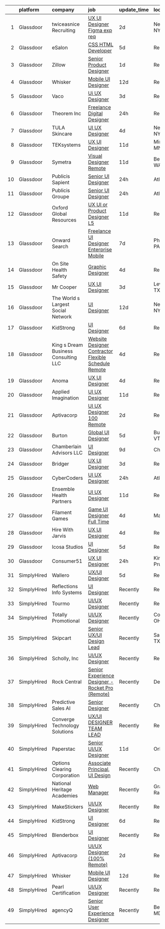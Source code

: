 

|    | platform    | company                               | job                                                                                                                                                                                                                                                                                                                                                                                                                                                                                                                                                                                                                                                                                                                                                                                                                                                                                                                                                                                                                                                                                                                                                                                                                                                                                                                                                                                                                           | update_time   | location            |
|---:|:------------|:--------------------------------------|:------------------------------------------------------------------------------------------------------------------------------------------------------------------------------------------------------------------------------------------------------------------------------------------------------------------------------------------------------------------------------------------------------------------------------------------------------------------------------------------------------------------------------------------------------------------------------------------------------------------------------------------------------------------------------------------------------------------------------------------------------------------------------------------------------------------------------------------------------------------------------------------------------------------------------------------------------------------------------------------------------------------------------------------------------------------------------------------------------------------------------------------------------------------------------------------------------------------------------------------------------------------------------------------------------------------------------------------------------------------------------------------------------------------------------|:--------------|:--------------------|
|  1 | Glassdoor   | twiceasnice Recruiting                | [UX UI Designer  Figma exp req ](https://www.glassdoor.com/partner/jobListing.htm?pos=115&ao=1110586&s=58&guid=000001815bd9f8d2b47a2315f44f34e4&src=GD_JOB_AD&t=SR&vt=w&ea=1&cs=1_2f482d18&cb=1655103420946&jobListingId=1007931487579&cpc=155EB9D5185558AF&jrtk=3-0-1g5dtju7mr0mt801-1g5dtju84kuja800-4cbe9baa28111327--6NYlbfkN0AIiLXtwtv0BDns9BiY4ItblantFozdL6jLmLxNvS8mvsFZuf83cfUMnmzjgVz4_Nfqjtst_ZDrOrp92ib_S4Me-AGAB0wny7_ieHp5DKWR1-OZzp3wNzR53CF5I__jUX-2v838GvwKQhbSpBroY_EhQynZsfnmjrwRxZ2i8JkLeFMYN_ABEpdY5N9vCeE4orHLkoRa-1WGRK4QBhOQc0E0qldX8H3xrRQ5bmWctoXi1sXzOlPTx1CdlSkcGZBBCdK1SGuzhzbt7w8SiKkzNoP9cW0_YhtMoea_kPCcBiztzBxwSJoaztb3XRYd9EgfXAZRT55uWBJNdTka_1WENCKpfiZ8ZquyU0jRAUlu_uJ1nGX18nrlPr1CL1zdbTFG92TmUJSeFHwViMLQkXzwy_fyF_BW0aVIMnf3ToBwKVY-P7uQvf5Ya2gZLlBwakobzMtIQhPlDCOGI3_NsLS6ByEXu3OPVs8PcEelT19lLUjx7mF4JqO1GhAYLZZ4aDlbKjyUO6rk5uEeJXOo6TBfDYdv4N4GKnKC0Uo%3D)                                                                                                                                                                                                                                                                                                                                                                                                                                                                                                                       | 2d            | New York, NY        |
|  2 | Glassdoor   | eSalon                                | [CSS   HTML Developer](https://www.glassdoor.com/partner/jobListing.htm?pos=106&ao=1110586&s=58&guid=000001815bd9f8d2b47a2315f44f34e4&src=GD_JOB_AD&t=SR&vt=w&ea=1&cs=1_5eac1271&cb=1655103420945&jobListingId=1007924725713&cpc=F41FEAB56D215062&jrtk=3-0-1g5dtju7mr0mt801-1g5dtju84kuja800-d78d28495f642f53--6NYlbfkN0BEZjN4yZdNxGTJSfeQLQOWG2stMqrQEYxPlXsGtCvXCbogS6p6IFYnszG3ouTNGqz6O7jpNIceYlz64cswnB0sIHM7SRDvZqn9H6CTiV_93sAbrfT2OsakmclQVsZTpbu-Yrthf8MLuwd4pYCyTtZPYjZXbP28sb7Nsrd8BES0pL2YqK_prWsJ6Z87OsrtEVF7VDqErXJKR239MBT5PY5EKsUO9ZwmPJlJ2TgVXevGLOHRt36R5DP7hI-vNfJn9LJ1j8OtXNWbYzxcPrVcas2FTK1-0GxTYQvf3h38WF8tD7SlFGc1rEYlgGSJNV0shlX7-zRjgu0Fl0xKPUEhxmJ8itsQCi0BlOARURiCme8PLM_8KjWdZhyPa23gDirEWTAE-rrhkAA7J0l10EsiHP0CMhI7w1y2neMprXSSqJJKRVKX9urOejWwlMeeJWr3wUpcyLifmyJRZQ%3D%3D)                                                                                                                                                                                                                                                                                                                                                                                                                                                                                                                                                                                                                   | 5d            | Remote              |
|  3 | Glassdoor   | Zillow                                | [Senior Product Designer](https://www.glassdoor.com/partner/jobListing.htm?pos=105&ao=1110586&s=58&guid=000001815bd9f8d2b47a2315f44f34e4&src=GD_JOB_AD&t=SR&vt=w&cs=1_63534ca4&cb=1655103420944&jobListingId=1007933236055&cpc=334ABAF5D42DC775&jrtk=3-0-1g5dtju7mr0mt801-1g5dtju84kuja800-e496e8acc40d5a6a--6NYlbfkN0ANMurRYyPEXg08u6OamUd1Mvhk-zhFSGYIZgoJR86UvYL2v6MoUqae-sD5DnU21vo-KQkrM1-nxigulcVUp6UcYl08yI5UdNRZZIoboFgVCXFZH-Ur5VCCM-kHCbgkC536mMNcJpfMsoDbDUXEuuapVQkZvN0gLXl-tXLlhyovmLm7M2jJViiSmzpw_8HXRv2EWZ9ikKfHv6Ju814EeO2KiIkgA9WI84IkFHUK8eGcVZUndAcYagYv6n48HZbI_IEt0D33aZla7zv_WkVCMfkINlluJkNei74_xCThyHNFfxAJDW6kBO3oRaB6_4CLFFA-HHQVl8tRnGl234tqasNjLoxslaw_Qn71KO61s2dtpXPeOqy4QUzZdWxHCJtxUj_mMBgHMGZbFYFbYcFJn5UaAIqMcsDbQFjIKyJ6dI8OC8QEZUDaAAJN0XUNjXvUBXnt0VNvHB4kL-gZqFrpVZVZdtU0MO71gK42Yp0ELj7nKqR7dNYhcK7s1XkMbUoqnB_z9YvKRWXiYDswmY1c-yGSouwCj6KCyuXt13H1jKL7GbksiQ3EQ6BJmr_m-9xG1Ild3O9v7k5eLNi9DwKbOwGrX4E1c6cmLNf_sNBCw-AHjJM-x-iCisj5gfWj9pVFm2VUVUX01EmU5yciDMgiF8eXeGLegreRlISoCnS7cBaNjUi-LbHycB_dyoGCFAH1-IIkZ2MyawrvB-4YirwRi0CcPf98cIMJtIzSKERqez9whfqY47BpcmI116ONgrNSIRI_UdNw9jRvjB9CfZqlHTv-OMLnHr56WQVPYxc_A9UC2ZE-Q_L-JiXQnyMb8QeZ8t4-Qanf5YKQRnE0F8GXl2AozZWdRJqxry2GxdKCADXy8tX6LveqVkLWCO-_NCYWOf4%3D)                                                                                                                                                                   | 1d            | Remote              |
|  4 | Glassdoor   | Whisker                               | [Mobile UI Designer](https://www.glassdoor.com/partner/jobListing.htm?pos=101&ao=1110586&s=58&guid=000001815bd9f8d2b47a2315f44f34e4&src=GD_JOB_AD&t=SR&vt=w&ea=1&cs=1_131b2b83&cb=1655103420944&jobListingId=1007906987829&cpc=39EF89E0C6A5CFA2&jrtk=3-0-1g5dtju7mr0mt801-1g5dtju84kuja800-3e63ae35ad6425d2--6NYlbfkN0DuO5AyZ4DbdVEdCWdwRW2X2xQLnXYxTgC22YElx7EXc8msMH0mY6KKmy9iETSqPoVG68_ymrySiBqnT_Z-kgUnZ7-8t8PHgBNZhJB5RmVN2egvIOAqSIUFXIpkxnT2hnaFxXIXPlKXPkHZJgtupdkrxL5zaVKiEHQ1wletxAELzj_eiLjuE-c5f7pxguPYwpWZz86LINVQac5sQCqpUUPjvG6z7SywbJ1mvJKAIvXbbHYRt6BNXK9zJVFL0sKtiUMwkZF9v78ry8evJn591750DeN5i_vsA-HBax3btMqV04xF_Kh7TIWS1dFyN4wXWlayT4ceJyO9Y1CSHIcghrxpu5AtdOCeL8yG8fq2xF15aLzp8pVOJzb35q4Bbg6_S7ZvjX0xjJdBO2mqjfLHJsgYT7cw2zkpQ_N2ZTIGbdKKEqAcigw4ysuU1oTU6jq-31_hT5v4QalvvwMIsRO5X-8wMvC5kv6gGpRXmbV0Rn4I_3pJql-xSHUBRYgW_MRssX8Cjm7GVj0qElmWqi7IkZzzhYfroTkoJohcPD9lw0mEQCiCXuSyMulk)                                                                                                                                                                                                                                                                                                                                                                                                                                                                                                                 | 12d           | Remote              |
|  5 | Glassdoor   | Vaco                                  | [Ui UX Designer](https://www.glassdoor.com/partner/jobListing.htm?pos=117&ao=1110586&s=58&guid=000001815bd9f8d2b47a2315f44f34e4&src=GD_JOB_AD&t=SR&vt=w&ea=1&cs=1_b98aa447&cb=1655103420947&jobListingId=1007930703467&cpc=3BA4CE39D5B5DEF5&jrtk=3-0-1g5dtju7mr0mt801-1g5dtju84kuja800-8d33ee7386c23f6e--6NYlbfkN0D_sybMACCpf9B-677oK5j6rPldVB6BlrVvFjO_o-GJZbzuF-qh4PxErFUqfUsv_6t8kiFPyZ_jNj299LXM4LXhlu7Br84ip411-lz3BVIXEJMRMCo6PKR5LFGeXqwjY-_qqIAQ4IdY-XUxsuXZdRM_REKfdqFQu2ZnyQYOQ3UdsUPc9_92q_deRp6J11XEAhv_gRxWaqmxI-uMvh8QTqbBCc5Mm2ytw8tsw6Se898TwRMkBpD80lpGDTzMN-cTuNuT3gsZOpwKGbDnuO7yGYSELJV_CGFWg0tsihDFojll0kNO9wPKM5BPQd61fYZttwoMm63R57VjdKK892by9bat3PvbK7yOcMTcCpAs20YvFiHeRtd7u9_fpPEAkNXwKHxxZch4kDC6hNjD_g6F3EQ_k2YzIBytV8d7e9kBMYjDIi9i-T8VCzJW1KWZFpdMTpNpB0EE27O9LOM6B6vSqvpkAybgo4iyuDEVX5rIj4jNL3Z48CPrKBRXRCn5UT0hWg5KLAYNGIhNhpdpGAcO2TCJMa6iUaHuPnNCJxnodAY_9A%3D%3D)                                                                                                                                                                                                                                                                                                                                                                                                                                                                                                                         | 3d            | Remote              |
|  6 | Glassdoor   | Theorem Inc                           | [Freelance Digital Designer](https://www.glassdoor.com/partner/jobListing.htm?pos=125&ao=1136043&s=58&guid=000001815bd9f8d2b47a2315f44f34e4&src=GD_JOB_AD&t=SR&vt=w&ea=1&cs=1_71794cfd&cb=1655103420947&jobListingId=1007933762314&jrtk=3-0-1g5dtju7mr0mt801-1g5dtju84kuja800-0526903099d8f68f-)                                                                                                                                                                                                                                                                                                                                                                                                                                                                                                                                                                                                                                                                                                                                                                                                                                                                                                                                                                                                                                                                                                                              | 24h           | Remote              |
|  7 | Glassdoor   | TULA Skincare                         | [UI UX Designer](https://www.glassdoor.com/partner/jobListing.htm?pos=126&ao=1136043&s=58&guid=000001815bd9f8d2b47a2315f44f34e4&src=GD_JOB_AD&t=SR&vt=w&cs=1_dfa6f226&cb=1655103420947&jobListingId=1007926746632&jrtk=3-0-1g5dtju7mr0mt801-1g5dtju84kuja800-648572a222a728c8-)                                                                                                                                                                                                                                                                                                                                                                                                                                                                                                                                                                                                                                                                                                                                                                                                                                                                                                                                                                                                                                                                                                                                               | 4d            | New York, NY        |
|  8 | Glassdoor   | TEKsystems                            | [UX UI Designer](https://www.glassdoor.com/partner/jobListing.htm?pos=116&ao=1110586&s=58&guid=000001815bd9f8d2b47a2315f44f34e4&src=GD_JOB_AD&t=SR&vt=w&cs=1_47e8a1b2&cb=1655103420946&jobListingId=1007909029503&cpc=32EE424DE2B657EB&jrtk=3-0-1g5dtju7mr0mt801-1g5dtju84kuja800-b23d9136957774fc--6NYlbfkN0AuKz8EBO1xHDEL7V2YF9xF3dC_I9B9i-Zw2Jh8clPMK9BxhHDJszxSyW718EipT5NpSSfV2Y97mEDIvr2kdv_hnmpQM2WlQUND61xxVdm3u7_abE8bWw3_p2_0_gdjdK1cXwK9G9eU85Ov5hs8PyC3iuXIPXY2re24cR4M1BNHiCMyjZGR8JwaBFRoViRA66aef1XnMhuUv-15zvmy_RbsRah42C9PUNhYWYtj9OUrtJ7Zf_WKncgzRfvXfVAymZgRR2nEFrnk1Yvcj8dLlxrsyTX4_ebKo94nqLdg-zlaflQcaoZJu6zOfSfzdU-JC99nrYJlS8ytdz-AX-3wP0wCeKPQj2zpl5EyRc90zb12gVOwHE3L37w0k7vdMlo5lt8jM7IbdDXj0KdnjC1z5iFJUPnwgcJd_5yc88B7Bn8XY4Fa3BceHq4ac9aur_RTT6j6uWyfUrT-KSWGKnMH1eALaZ9_Fm_oVdBoMYSP_wr62qmZbR9BT3YFDaNHTnlLFvvfDYXMFc2c0rZuiZS0w9M42BGIDCw_eBxhJ0xoGPS5r92yAJCSgkIzUw5LcBStcXmAMyxXUCTozSriNi7gsUiL0NwL3t8bqduADQn4RCBX62AHNQRtw6CcV8sewwmjz9GWvRB-gLzvh6ckC1vWyL0hpskcdvHPlrbMahBDnkv1RTcHuVDpSbkiH-WKwYts83BNmGpDIaIsCZULSXGz3hSxTalCsj7uglzgn6sg3YP0cvNFcXNEBQV4j1nAgQyDz_Z_E5Cm7hmCryhd6EYIe8RVpiyO9kupHworaHEXtjSaT_HYxm8wezA2zJB4ATmPnYEpELhn3AUEhsDbWxv887BbnTxELkqZUfnTgEh6TbVtGdCAFoVvCq9pzADSH1gx3rMs_jKXou8KrOckUakFhk4U6wuDrQUrW-9JnbNt5LylXlyJa7vl8CYdJuurXsMAotSZDuLy7GxOJQ%3D%3D)                                                                                              | 11d           | Minneapolis, MN     |
|  9 | Glassdoor   | Symetra                               | [Visual Designer   Remote](https://www.glassdoor.com/partner/jobListing.htm?pos=108&ao=1110586&s=58&guid=000001815bd9f8d2b47a2315f44f34e4&src=GD_JOB_AD&t=SR&vt=w&cs=1_e31267cd&cb=1655103420945&jobListingId=1007910117840&cpc=9908D8D4413DBB8A&jrtk=3-0-1g5dtju7mr0mt801-1g5dtju84kuja800-81365151b091542e--6NYlbfkN0DxLmO7NH_YTtLbOIMvJFqJGEF88__vqD2fZF7JxivJ0azNiCTgnfJhqK52DTe9kl3HxAUXSrL2mTd0Ptx5yHlrOP7pNyy_I0DH1ewqAlG-HwrZHUudZdbZdhMuQaE91j7v3Tw7VN79EeVQTmxCsMd4tn55Y-PDa_cgZasr_TwpzOx5cbRiBoVVJADF52cvR-PsoKKZHlUnaJDJBxmgAqR5awj8tZC3IGMDR4J4A9Hkt_CV2uyID72KQB5KKoMYa3H3bsMnWeGUT31AxPSTU-d1_zFPt-f39lK3Kpbk6TPj5y-1PeyQZFnJIHbFu1lA_vyW3iPaVvfoNqnoGanQTr1d-Wg3iR1E3NlML99do7hkn4moI4wqqr_GUcHvjX_srji-OX-XQwlLqDKWe90wjBNWA_4EQwyjcCIPKbJ_wP1x8nsCCbiz3_LV5eA7k-jEQMammbgp2nhUfpVxle9G1bSHCzyOVTuFTDg-8DCkeuMO6xgxGC759VsRKtyqsm49yKQgXqgtgIRprVaf-FzG53cPptDIhGF7toU2hmWoA5FlIaOWmrgMJDWyYpAg2kwwwMNWVKfeVUp09w%3D%3D)                                                                                                                                                                                                                                                                                                                                                                                                                                                                                    | 11d           | Bellevue, WA        |
| 10 | Glassdoor   | Publicis Sapient                      | [Senior UI Designer](https://www.glassdoor.com/partner/jobListing.htm?pos=129&ao=1136043&s=58&guid=000001815bd9f8d2b47a2315f44f34e4&src=GD_JOB_AD&t=SR&vt=w&cs=1_286d71a2&cb=1655103420947&jobListingId=1007934932056&jrtk=3-0-1g5dtju7mr0mt801-1g5dtju84kuja800-5ebf140fa4ca97ff-)                                                                                                                                                                                                                                                                                                                                                                                                                                                                                                                                                                                                                                                                                                                                                                                                                                                                                                                                                                                                                                                                                                                                           | 24h           | Atlanta, GA         |
| 11 | Glassdoor   | Publicis Groupe                       | [Senior UI Designer](https://www.glassdoor.com/partner/jobListing.htm?pos=103&ao=1110586&s=58&guid=000001815bd9f8d2b47a2315f44f34e4&src=GD_JOB_AD&t=SR&vt=w&cs=1_5760cda6&cb=1655103420944&jobListingId=1007934425807&cpc=2187E14FC6F1B769&jrtk=3-0-1g5dtju7mr0mt801-1g5dtju84kuja800-6a6a8d1da5197c1d--6NYlbfkN0D_XFSRfOpY7hhzl86VUrgfgdzYRVdqdkK81Ka1OFk9uvbkATakQEdFwrYHTgh9OVwBtHYeST2bQIvODG-SgYq8RLi_MnwIFWOcuHmegWUvvJodCzjoEok67tVaAufnMMlEcfNURpWp_5D4gcBSOsmrRD5hTnQrn05h7rsOlpV8BoC1sWJMv91q8bCTsL2KaCDuxYsNu6yhXTxuJiOYEvmc0t0IEvrZHOj1L0laxYtPFGmaY9V5jN3SrDxjzY4omrWpt29Jg69KN_TvAn-ebl0IymQuo7Ei4p5tXxMwsEfrVmRZ-MAEQZdiGwAo8hxi6IhrRpk3UtAJt7rtg200fVsGQTQe0s0t2oh99b4jrT6lcxLzaaiwxe0eWfEziKeEumb3b12b3Uxkhe5WTkAfgk6_3RRTJSv463rr1EJ4QG_eava448_DOi8dNEbDRhsFFTkZucq-0YpAGnm68kpMqBh4FvI0qDXmF3j0Y0xV7-UyQWbpUX49vDnSM9bejRSDiVTRTzxvCs133Dbmo0qV1DYqY5zAAdsKPVezCfEJ5IMxal41uaoctEMDlIVE082EqiPvKF4wDBI6b7wqpjfYBDaY)                                                                                                                                                                                                                                                                                                                                                                                                                                                                                      | 24h           | Atlanta, GA         |
| 12 | Glassdoor   | Oxford Global Resources               | [UX UI or Product Designer  L5 ](https://www.glassdoor.com/partner/jobListing.htm?pos=110&ao=1110586&s=58&guid=000001815bd9f8d2b47a2315f44f34e4&src=GD_JOB_AD&t=SR&vt=w&ea=1&cs=1_c91f6793&cb=1655103420945&jobListingId=1007910888820&cpc=C4A69CCDBB3B9599&jrtk=3-0-1g5dtju7mr0mt801-1g5dtju84kuja800-236d53317970062a--6NYlbfkN0D38dVY1HiwVlRJ2sgHwoll4iKvb8KzfDOOcqRKKsqQYBdEVI9w2agCyPdJw2s4TQoE74vZzh8SXUc9h0xY8xyPYLwKsOvBUgl9y9tE1B6tRrqFTkfx2LFZhefZnNvzciUxa9TnrtURLxlm65Qh6xlIx7olQZRP4mkpX-gaUrNa9j0kfrBiZiIsjFlL9raYYwumrBvxxNqg59lS3kcNgEZPhtc0oF4c0frWA_EmxP8g5igxtqtOdB6r-e51qGBZwDpPK010hDvTNFcQSKI701Di2meWnGfSQ_LBZfNt2ngYYHN3KTF95XutTwKicARi9_HhpJ8sMDApsfQr48oKF56hLkGuWXqbAxUEFlr0RROGVm3gVDH3SuXs2m-XEQgOMoVd5wMYptQCMtoHKjkkQZNrRKGi-MHiWHN_W-ZSkYJaSSiVsoKb_wY8NlcyL3oy0-bB3N1_kl6lz_HyGOCWle4K9HKXW7B-sG_VpDkMX5NjfnwiYyi8Q2_-6xbxsRAT0zCUxjlKL2-RBcsWQZJmryj2)                                                                                                                                                                                                                                                                                                                                                                                                                                                                                                                                     | 11d           | Remote              |
| 13 | Glassdoor   | Onward Search                         | [Freelance UI Designer  Enterprise   Mobile ](https://www.glassdoor.com/partner/jobListing.htm?pos=112&ao=1110586&s=58&guid=000001815bd9f8d2b47a2315f44f34e4&src=GD_JOB_AD&t=SR&vt=w&cs=1_e78ce1f9&cb=1655103420946&jobListingId=1007919296621&cpc=AF770993EC679D41&jrtk=3-0-1g5dtju7mr0mt801-1g5dtju84kuja800-db0ed6fc2a5ef996--6NYlbfkN0B7YoEZZ2QAGDyEGGmBPAUWSHc1Mt3sMCn9FehKcWA3w0jw7EbYYLNYrsl7tzDtlmmxXAO-VpjzbQh1R_5-YkcTgaE-9DU60R79JpFR1zL5EXhYeUCdLvPr7c87VognF3GOG2ReoO-6VjuFl1RFE1_EBhMQy7bIoGVNEmxhHXiDRCGepSVDdOCICOBy-GVTAyRzcKRhE6S2iHK2lODP_TlMpXUsTo7-iC6_svCLOYd49JlCLXE7v1eqBF63T_WQA0qAvECLOzr3j5Jx-m_pzKX8rh8oboa4gEwdMKn9SACZ8BdNWe6PPeefFqYgWiLKpIfIomxvCGhbdZwq2cKbD1veKUPXhriLokGqqsJRGi2c8DR3tgUhzdSukP9QiQJUnliT5AG68BEZIZAxmc__ek3uQ7jIEfmqHz_JUUdW9RuYPffCi8PWSTWrRuByhJKbLKOirFQpXlxI1y_ectBCEqooPcbIGFIzujyZ0-IViPwyNlHp8_DJmkQcXw4U1ccLjHNhhWqtYWPcnoK3pZ0LTCDJIjKBV7cQEA43A3auAOXBCca50DAxQZjdH6dqoRrZ_dYcaaiSWkWWIFXXx2Medo2L1dkNNOULFWLd46hQxxPRQWU_7PHDNoHm77QiWdnzf7WyNnKbDrq6nbDQv_ZoQ82BTUlpC-TdZL0JCO5cNN07z2utWJC-gycS79hh4BSGMkkuhObBb3zbPa-rr0COCTtITVRtF7g_3HDLjrXafzO_9bbRK5or_TcDQEoyL_75Q-QUesZPlmM-bX_MmGTsxJTyNhE-s0bEUr52l5F6VBGYG8eYuEMgdrROSBpRWTa9tpfVsRm4N2VujKFpTjppMB3elRNqZ8t5jDsx8dLQnM7ZQUnmYJTgKJQI9icy0cayrsLpg7AJeEDCtqJpe1oJeVPK_7kUnFhBg53dNEQ0cz_cpvkbWLUrzV7UZB9Uz-_taTb5I7MOKoKOB_wEbHMzOCYsCLhACZNoFNqduMtiK3QyjttfppF19_wep-saAgj68wzhMfWN4cA2cw%3D%3D) | 7d            | Philadelphia, PA    |
| 14 | Glassdoor   | On Site Health   Safety               | [Graphic Designer](https://www.glassdoor.com/partner/jobListing.htm?pos=128&ao=1136043&s=58&guid=000001815bd9f8d2b47a2315f44f34e4&src=GD_JOB_AD&t=SR&vt=w&ea=1&cs=1_e03a2dc2&cb=1655103420947&jobListingId=1007926681533&jrtk=3-0-1g5dtju7mr0mt801-1g5dtju84kuja800-791e3d39fae16199-)                                                                                                                                                                                                                                                                                                                                                                                                                                                                                                                                                                                                                                                                                                                                                                                                                                                                                                                                                                                                                                                                                                                                        | 4d            | Remote              |
| 15 | Glassdoor   | Mr  Cooper                            | [UX UI Designer](https://www.glassdoor.com/partner/jobListing.htm?pos=127&ao=1136043&s=58&guid=000001815bd9f8d2b47a2315f44f34e4&src=GD_JOB_AD&t=SR&vt=w&ea=1&cs=1_aceb2097&cb=1655103420947&jobListingId=1007929626358&jrtk=3-0-1g5dtju7mr0mt801-1g5dtju84kuja800-9e3d77e739f80bc8-)                                                                                                                                                                                                                                                                                                                                                                                                                                                                                                                                                                                                                                                                                                                                                                                                                                                                                                                                                                                                                                                                                                                                          | 3d            | Lewisville, TX      |
| 16 | Glassdoor   | The World s Largest Social Network    | [UI Designer](https://www.glassdoor.com/partner/jobListing.htm?pos=113&ao=1110586&s=58&guid=000001815bd9f8d2b47a2315f44f34e4&src=GD_JOB_AD&t=SR&vt=w&ea=1&cs=1_31f59e67&cb=1655103420946&jobListingId=1007907628103&cpc=1CBFC3E34E2A31FF&jrtk=3-0-1g5dtju7mr0mt801-1g5dtju84kuja800-99cd808f6a2f08b1--6NYlbfkN0DSgjPPcnEdvoK3uuxfISLALE6pB1FR7YSHOr_tSg5_QGIhoz_2VqUepdcKLBLI_zSHgN9Sz03KAnPYZUmx6b4z9mhRPODEy-O7qmoS_HStiINQjsdQqA3YjiQFX69lw-5-ZiQxY3XBCp1i3861rKurtjh3CQKJRE80zcKRvIKPJyUYv8B03li-xU_Lf19hDetqt2J5vZkZab2HWod7iAcG1G4jGomQeoBzzjKX8vlwG3db1uGHBr5Q-st6xXN39z-JtCjePVUSv5Ec5qeiMvyHXq04_mZVIT1g3XiD_W1C2Wy4jTJ7Fu3hTdd56b1q39_2BLg7i-b3aMM1OBa1Qc0uGY3sjlU54CTjg12dhcsoQxWUTbYAZe258FXHBf-ASFaeZeCB5_3Cf0tngGdFgbK0OPj9CbbhB5wTkx4ucbtmrw7p4tXjvYYZaIv8hXxHfwtNiHoKN3suLj0FNcXH8qKpZVXA-38OX2oJDazXsG3-EPdKifoANwMJu36lBgL4j9Nc_BmU-vTwVXJx98zJXtM1WTMJw0eQYYhUfm2dpMBOU1I7sAm_ATNkjaY0ywzaLymwq28w2RIgW-HPcj4T6VgU)                                                                                                                                                                                                                                                                                                                                                                                                                                                                                        | 12d           | New York, NY        |
| 17 | Glassdoor   | KidStrong                             | [UI Designer](https://www.glassdoor.com/partner/jobListing.htm?pos=119&ao=1136043&s=58&guid=000001815bd9f8d2b47a2315f44f34e4&src=GD_JOB_AD&t=SR&vt=w&ea=1&cs=1_cd33338d&cb=1655103420947&jobListingId=1007921410498&jrtk=3-0-1g5dtju7mr0mt801-1g5dtju84kuja800-1d37f1d9781d48c6-)                                                                                                                                                                                                                                                                                                                                                                                                                                                                                                                                                                                                                                                                                                                                                                                                                                                                                                                                                                                                                                                                                                                                             | 6d            | Remote              |
| 18 | Glassdoor   | King s Dream Business Consulting  LLC | [Website Designer  Contractor  Flexible Schedule  Remote ](https://www.glassdoor.com/partner/jobListing.htm?pos=123&ao=1136043&s=58&guid=000001815bd9f8d2b47a2315f44f34e4&src=GD_JOB_AD&t=SR&vt=w&ea=1&cs=1_46b7de4c&cb=1655103420947&jobListingId=1007926742860&jrtk=3-0-1g5dtju7mr0mt801-1g5dtju84kuja800-be6a4222997b9f18-)                                                                                                                                                                                                                                                                                                                                                                                                                                                                                                                                                                                                                                                                                                                                                                                                                                                                                                                                                                                                                                                                                                | 4d            | Remote              |
| 19 | Glassdoor   | Anoma                                 | [UX UI Designer](https://www.glassdoor.com/partner/jobListing.htm?pos=122&ao=1136043&s=58&guid=000001815bd9f8d2b47a2315f44f34e4&src=GD_JOB_AD&t=SR&vt=w&cs=1_02689ae0&cb=1655103420947&jobListingId=1007926726085&jrtk=3-0-1g5dtju7mr0mt801-1g5dtju84kuja800-597fa3ce1669528f-)                                                                                                                                                                                                                                                                                                                                                                                                                                                                                                                                                                                                                                                                                                                                                                                                                                                                                                                                                                                                                                                                                                                                               | 4d            | Remote              |
| 20 | Glassdoor   | Applied Imagination                   | [UI UX Designer](https://www.glassdoor.com/partner/jobListing.htm?pos=107&ao=1110586&s=58&guid=000001815bd9f8d2b47a2315f44f34e4&src=GD_JOB_AD&t=SR&vt=w&ea=1&cs=1_05068a33&cb=1655103420945&jobListingId=1007909595292&cpc=149B3D5996025BBA&jrtk=3-0-1g5dtju7mr0mt801-1g5dtju84kuja800-b26e10f41467c019--6NYlbfkN0D8j9N0G3bmE7t_bRxWCnyO3V8nRNicLzIRxQmtr6sajtSbey-JVwvqpuEBj86dBe4ufdw7rGazgWGbn8rb-wSOVL3vHFpa1_CjVZlvLc6JytDKb3o-u8MmpV-djDjMhPFLatrXgIzayfHQ-LulI_KApjwX5khRiiV9TLmYebwXa02vhdNslwaqk5mY1OZrvFuAfahnJzfmGOgx9cGJm2LBZ9OdFivMrg6hfcaoIdeFOVJBafGZtVJkDgXQCqBjiuQ5KGQiZbm2bF28gar3GMHfAUVYwNDUMsj2LG4Qg7AuwELpXNieNXQgCiryvByXkOkrUYfLtvAzg-gxRbit4ORNcyUn6Rr-oxXHDIAJF4X5IOBpjhiz9RMHULAIIOKdZiMcZ_5mQ_lkqvaLpn_ubJ8LqQSWNGdju_Tq2IVcNXCKvCK0jtznM68gXEr-1aqZPJRPBzherfx81yGQ-pHu4pfFrWHIaHcnDo8daldjctYWI6uoUonYop7WPhw31HnMKGx7jOrBCl6GhA%3D%3D)                                                                                                                                                                                                                                                                                                                                                                                                                                                                                                                                                         | 11d           | Remote              |
| 21 | Glassdoor   | Aptivacorp                            | [UI UX Designer  100  Remote ](https://www.glassdoor.com/partner/jobListing.htm?pos=120&ao=1136043&s=58&guid=000001815bd9f8d2b47a2315f44f34e4&src=GD_JOB_AD&t=SR&vt=w&ea=1&cs=1_c8b660f2&cb=1655103420947&jobListingId=1007931743489&jrtk=3-0-1g5dtju7mr0mt801-1g5dtju84kuja800-86c0740ed3894db8-)                                                                                                                                                                                                                                                                                                                                                                                                                                                                                                                                                                                                                                                                                                                                                                                                                                                                                                                                                                                                                                                                                                                            | 2d            | Remote              |
| 22 | Glassdoor   | Burton                                | [Global UI Designer](https://www.glassdoor.com/partner/jobListing.htm?pos=118&ao=1136043&s=58&guid=000001815bd9f8d2b47a2315f44f34e4&src=GD_JOB_AD&t=SR&vt=w&cs=1_68ca47d6&cb=1655103420946&jobListingId=1007923160838&jrtk=3-0-1g5dtju7mr0mt801-1g5dtju84kuja800-b20fc104964ca1b1-)                                                                                                                                                                                                                                                                                                                                                                                                                                                                                                                                                                                                                                                                                                                                                                                                                                                                                                                                                                                                                                                                                                                                           | 5d            | Burlington, VT      |
| 23 | Glassdoor   | Chamberlain Advisors LLC              | [UI Designer](https://www.glassdoor.com/partner/jobListing.htm?pos=111&ao=1110586&s=58&guid=000001815bd9f8d2b47a2315f44f34e4&src=GD_JOB_AD&t=SR&vt=w&ea=1&cs=1_a773b522&cb=1655103420946&jobListingId=1007916594826&cpc=5EFBB0462F9C6B7A&jrtk=3-0-1g5dtju7mr0mt801-1g5dtju84kuja800-475321e27ce23616--6NYlbfkN0BQTv-RBlFqOUTGJDM9bmyVsbFrrtwBOBspE1hX8D6Q4-fdJwmOdTuHVG0bFerBQ6tLj20BweKlxjwcp2NhD9h_ZBQLgOHqeL5HaiKz3bTXLZEfKlaex06_KVJRt8XlvQp-rZRcR7P4_WYoE-gDitdM8Fvh-wqDW3uIZOZn61YUgbtvguSouDCYPOGMz0BXeMCepf7MmnDNJfvnAl1boA_r3kj864xs57-8U3-iqF5q8zs3sj1GBJWfN23vN_x6rlhDtaoqi-fqNzJmJBR6BD-SodVekQAfVdH68kNVuFHitTnrO6_R64YJSEInU1wjoZZp4UejQWr1Sva9_dzWXWhJdJQPDXplNaG3UfgWjq1lo8MTRSeA7qqqlkYMcC3abDNYOoUm0j54rWpPpu_YyAt0I7kSsISqQSCxy0UYZQN-LGMEzJDmIu4xkPF_O73rwELyKzlU2RAVmhJ8sBsEuTnhBtZGIKpBOVoSM0p92uW2mSq3hQvCBYmQJBLkrUXPKccdLq2q7gshraD-YMR7gBv0)                                                                                                                                                                                                                                                                                                                                                                                                                                                                                                                                                        | 9d            | Chicago, IL         |
| 24 | Glassdoor   | Bridger                               | [UX UI Designer](https://www.glassdoor.com/partner/jobListing.htm?pos=121&ao=1136043&s=58&guid=000001815bd9f8d2b47a2315f44f34e4&src=GD_JOB_AD&t=SR&vt=w&ea=1&cs=1_502e4582&cb=1655103420947&jobListingId=1007928173552&jrtk=3-0-1g5dtju7mr0mt801-1g5dtju84kuja800-2479a64abc5ebfd8-)                                                                                                                                                                                                                                                                                                                                                                                                                                                                                                                                                                                                                                                                                                                                                                                                                                                                                                                                                                                                                                                                                                                                          | 3d            | Remote              |
| 25 | Glassdoor   | CyberCoders                           | [UI UX Designer](https://www.glassdoor.com/partner/jobListing.htm?pos=114&ao=1110586&s=58&guid=000001815bd9f8d2b47a2315f44f34e4&src=GD_JOB_AD&t=SR&vt=w&ea=1&cs=1_29078a7e&cb=1655103420946&jobListingId=1007933640236&cpc=B076152010A3B66C&jrtk=3-0-1g5dtju7mr0mt801-1g5dtju84kuja800-f6661a3dfc0a90b3--6NYlbfkN0CpFJQzrgRR8WqXWK1qKKEqALWJw739KlKqr2H-MSI4eoBlI4EFrmor2FYZMP3muM1HLk7vh5cULit600CUrbNYbtgArO82P5O4bMewoSFHX5SxKPBnwtZpFHpNr17A7EnfVeFh-n-deV-DFSZ-vv3GY4EYtjLGhHS5vVv99F_9ySwNYj314LBub8uygMB83_WFPsftbbXX4Yez8RYQsNdiaa-_zNZNizgrs_nLVuMGuaz62I9CAMYj7IFiBAbhXdZjnJBBvf0eSpKUUy9HVtH3obAldNRQBqP9q7NxZfRMvK9bgp4WFFnqMeMrzACh3TwXxM-s6JdWjlrj89uOSUAPl9e2k2dV5DmQX4Q65NPUFBaSGnwQlafpxK-Vjau8yNhk6h-WPCM-XWrM606ZWEtE7WimLUAWYYZvXszYzcBP4SMJkkpwHm9kI5OCwEfOP-NXZPRh_3S8WBVQ8VV9E4d3R3bLStzJ1PR3yQLbeyEeKqi0dtDWsKhbMApMCGFvYXiF0fjhETmLwD0Xe40ZBT9-P1pgL8YyBjgRH4mBQRM1u4l0Sy1XTl1x7uO9Vm9z3jaxwbom_dy-09NNgrL2s2BeyQzA6j_bvCbVyard-nuS-ITd82scGe-K57rVmFD9GbsFElmH42Ed9HzW1B4bSyWG-D2vUsL7qOL9ul9_0ArVOpn8xgvrEVuzUSGFLq100QfyQkkzKIUcKg14j1O3ajk8HSt1HbWR30EWK-I0iiaUKLHIip9N3qaNMAwavxXtUcpnjkesZYsAx48smgZU2ZDE6rL-tOw5fv-YlJPIPa8nA2Fa_QSzkYStMHKLAqFnrXAQZ82e0hdpOR_2y8OQJ8Mt5KVfk515P0-G6a8jVMfqCVspjdyi8A5zEKlCeFWn_jIwVypG15TbFLxRjuYyM3Wr_xG8hK_YGTHjwoXaQf0rXQRHbQgYcozvaiRoGSkL9PriW2T5-uePJrHHKGJcIh6BqETJK16WdljTpvXnXgElcVBUTxPxXmeZN-MUs0xjK-TxgkTH9OvxLw%3D%3D)                         | 24h           | Atlanta, GA         |
| 26 | Glassdoor   | Ensemble Health Partners              | [UI UX Designer](https://www.glassdoor.com/partner/jobListing.htm?pos=124&ao=1136043&s=58&guid=000001815bd9f8d2b47a2315f44f34e4&src=GD_JOB_AD&t=SR&vt=w&cs=1_c6695cfd&cb=1655103420947&jobListingId=1007909232518&jrtk=3-0-1g5dtju7mr0mt801-1g5dtju84kuja800-955233f61d989e93-)                                                                                                                                                                                                                                                                                                                                                                                                                                                                                                                                                                                                                                                                                                                                                                                                                                                                                                                                                                                                                                                                                                                                               | 11d           | Remote              |
| 27 | Glassdoor   | Filament Games                        | [Game UI Designer   Full Time](https://www.glassdoor.com/partner/jobListing.htm?pos=104&ao=1110586&s=58&guid=000001815bd9f8d2b47a2315f44f34e4&src=GD_JOB_AD&t=SR&vt=w&ea=1&cs=1_d73ab342&cb=1655103420944&jobListingId=1007926667899&cpc=A0032DE20586B9BD&jrtk=3-0-1g5dtju7mr0mt801-1g5dtju84kuja800-5741f9704e3fa8b7--6NYlbfkN0CIHMGocNKd5hoXLwwKXhS247lQakt22NtwViB8HW65UO_fRUkh-j7Og1M8k5VNV9rYplI4LJe9i7ed3Kmy23rbClFjac3rCags56SL1kJCIrYQichaQUGDB8kNDj1U_zqYlK7mbJnHBhK4jTqTofAnaxL0YVR1u6q9U8_vkCS7BryN6jYcYPvTWbZH2D8_JScIjiCMjo4vZaS_g93Nu2DPf--lEG-sLXhCY6mPgKWDnKY7FcqetcSpRjWAvDmEPlcggEHGBeXCWFsvuGpUKO9XvFHG2wwFb_JZZL8DDzKEnSgcMDZBjpoWD6PT0EYUqig0KAL6B0lNs3CypdBTlY94LazBaiRpxboV8xabFkDEVgCSoOL3Sv3XfPF7xME05aD7g1omwE-VlOC2tFg0f2UE1o3ybHLZ-rEhyigZ7anTYBXWXHML10UNRNvf-qYqeUBpxkVj_oPVkw%3D%3D)                                                                                                                                                                                                                                                                                                                                                                                                                                                                                                                                                                                                           | 4d            | Madison, WI         |
| 28 | Glassdoor   | Hire With Jarvis                      | [UX UI Designer](https://www.glassdoor.com/partner/jobListing.htm?pos=109&ao=1110586&s=58&guid=000001815bd9f8d2b47a2315f44f34e4&src=GD_JOB_AD&t=SR&vt=w&ea=1&cs=1_216e793d&cb=1655103420945&jobListingId=1007926145509&cpc=AC285F3A3ECA6BB0&jrtk=3-0-1g5dtju7mr0mt801-1g5dtju84kuja800-642f6b9d5075da16--6NYlbfkN0BeqOXt1Ki4TgaqVzKgHyO684REiCAwMDt6QdkLJMyKFE4U8Gf44T3q6743LZi-2_pt6MslfxNCKwG26QfOnk65MDSAvhEh1FozefcMaaZUoVlqpMK1sFQmvjY6FGbPfjXKLfmf_WvM9oMstn5PURCunjQlgiWmywsCjJiIEj2hRib3oL1zugv-pYhM2ajHHVd2qPH4HNrJazYq-ZQ_9Kq_VMPdJMr62IWypbaMxGzFzS4IbcrKmMMYp_DoL5yVmN-MOlLcTLSV3FDLiRs2ox0BqcMCATK_msj41yJutwI-GuZsD-d4oleCMrxGjmaD8-3oGuLDjsJVu-Dte6Wh_K7N9EmMnHhbPE_Z0NonHPJ7xH1M_sLyCYEIoEg7E3OFsRYmVLE-2n9Q184NU17pwAzezjNNU0KaNCRhvPd_sXZXo6TC_y-Ov86rBx1On4GevlwaswAP-wTbvL0UaHP072bJVdR-kmFpiTDU-DyAEunrv8yiEoazo0ll)                                                                                                                                                                                                                                                                                                                                                                                                                                                                                                                                                                                     | 4d            | Remote              |
| 29 | Glassdoor   | Icosa Studios                         | [UI Designer](https://www.glassdoor.com/partner/jobListing.htm?pos=102&ao=1110586&s=58&guid=000001815bd9f8d2b47a2315f44f34e4&src=GD_JOB_AD&t=SR&vt=w&cs=1_beb322d3&cb=1655103420944&jobListingId=1007923542828&cpc=FA84DF7EA1EC2398&jrtk=3-0-1g5dtju7mr0mt801-1g5dtju84kuja800-f9f5942c59af0648--6NYlbfkN0DL4EpzE39CQMrwKJMk-75eD9jJ2mJh0WIFWP62DW5hyyt3tql3eso91KP35gqKySfbm9QKp6JiX_aEOoeyNjpCeSUBRJVLEKTNiKZe_8p_2D1eq50Q6Utq0fSulzZsghhzA2jjJDJl7cn45ryy2iji4kCc0fE0La66UDiwmLp42k2Q5ms6_42YEYh9KinYOx2CAMOFZy_nLMopBX60eRv6w3Af4icjnJAjShFo2LdxImmWA9oXZ9PzAwRHhL7k_kepQtMggD94uNrsJi89E3Sa4jGSP8II_EM1PqQ87g7sZJtGUqu8miTGptQ6ZFpBar6DoieDNxnpdU6TjVuigNlMm06Bl-6U4cG1NiBw8foC_mE6VAvGSpm7ufmDjYKtue28iZ_d1jmHdiXX8NEyE32U9zVlpfI7hG9rWCzdzOr1Q-Z0DEmvyqPSMElWAsiFV4ValswbUpX_smVCUgv4BGHnKv6XlBA0CHGwgryHeDh0QoLSVUNCnolLZtx7r4zuhJRaUvAIsyM1j7KVS4edjfLfIHNMcDYGhVI0Z2xR6NdlkR7gutprjTwLMwTSSD2Ebs9wVkBwQnnpH9_eEKSJyIGIRIORkWR8yXdchoV1Ew2UVr3ECHjXad2y8fvkjMp-cCMXkm6mmMbyKQ%3D%3D)                                                                                                                                                                                                                                                                                                                                                                                                                                 | 5d            | Remote              |
| 30 | Glassdoor   | Consumer51                            | [UX UI Designer](https://www.glassdoor.com/partner/jobListing.htm?pos=130&ao=1136043&s=58&guid=000001815bd9f8d2b47a2315f44f34e4&src=GD_JOB_AD&t=SR&vt=w&cs=1_a45e3e2f&cb=1655103420947&jobListingId=1007934859696&jrtk=3-0-1g5dtju7mr0mt801-1g5dtju84kuja800-ca18ac2c4b041458-)                                                                                                                                                                                                                                                                                                                                                                                                                                                                                                                                                                                                                                                                                                                                                                                                                                                                                                                                                                                                                                                                                                                                               | 24h           | King of Prussia, PA |
| 31 | SimplyHired | Wallero                               | [UX/UI Designer](https://www.simplyhired.com/job/ta5v39eKbBQcgSpS_8DetiAGwRG-Vp4qsL70EzD6TIsqnOw1GZ0jSw?q=ui+designer)                                                                                                                                                                                                                                                                                                                                                                                                                                                                                                                                                                                                                                                                                                                                                                                                                                                                                                                                                                                                                                                                                                                                                                                                                                                                                                        | 5d            | Remote              |
| 32 | SimplyHired | Reflections Info Systems              | [UI Designer](https://www.simplyhired.com/job/I7thyd4XdSZTG2Vfv6sdCVIf77KcOLewEegaqfQP3XqfJFWDwJPqJw?q=ui+designer)                                                                                                                                                                                                                                                                                                                                                                                                                                                                                                                                                                                                                                                                                                                                                                                                                                                                                                                                                                                                                                                                                                                                                                                                                                                                                                           | Recently      | Remote              |
| 33 | SimplyHired | Tourmo                                | [UI/UX Designer](https://www.simplyhired.com/job/E6vt1W5_Vx_9jIJMPZT8OLw473de9b2LjuNtBUxDPaMgMPH6LHeyYg?q=ui+designer)                                                                                                                                                                                                                                                                                                                                                                                                                                                                                                                                                                                                                                                                                                                                                                                                                                                                                                                                                                                                                                                                                                                                                                                                                                                                                                        | Recently      | Remote              |
| 34 | SimplyHired | Totally Promotional                   | [UI/UX Designer](https://www.simplyhired.com/job/TAP3n-dbaidhYuhsEqrtp5uyfaaTxOCoIGd6imHD0i5nzgDsi9NyzQ?q=ui+designer)                                                                                                                                                                                                                                                                                                                                                                                                                                                                                                                                                                                                                                                                                                                                                                                                                                                                                                                                                                                                                                                                                                                                                                                                                                                                                                        | Recently      | Coldwater, OH       |
| 35 | SimplyHired | Skipcart                              | [Senior UX/UI Design Lead](https://www.simplyhired.com/job/b8bhiKm_66-0flm92GBUCPuQo9te4QU26zexBYiGWVWqfnRzQy_nPg?q=ui+designer)                                                                                                                                                                                                                                                                                                                                                                                                                                                                                                                                                                                                                                                                                                                                                                                                                                                                                                                                                                                                                                                                                                                                                                                                                                                                                              | Recently      | San Antonio, TX     |
| 36 | SimplyHired | Scholly, Inc                          | [UI/UX Designer](https://www.simplyhired.com/job/stB8GddqT7Cop6ggl-nLP-YzF1ImWP6hxLwCP7htMyp2DhZt5zMLKw?q=ui+designer)                                                                                                                                                                                                                                                                                                                                                                                                                                                                                                                                                                                                                                                                                                                                                                                                                                                                                                                                                                                                                                                                                                                                                                                                                                                                                                        | Recently      | Remote              |
| 37 | SimplyHired | Rock Central                          | [Senior Experience Designer - Rocket Pro (Remote)](https://www.simplyhired.com/job/WFOQFrw2mphynW-NsIpy91iE8xWR5Lm0fNy65Uhq_2M__KiA2xz0ow?q=ui+designer)                                                                                                                                                                                                                                                                                                                                                                                                                                                                                                                                                                                                                                                                                                                                                                                                                                                                                                                                                                                                                                                                                                                                                                                                                                                                      | Recently      | Detroit, MI         |
| 38 | SimplyHired | Predictive Sales AI                   | [Senior Designer](https://www.simplyhired.com/job/A0Eh7KY7cNhiD6WGEdGEHr6rwwDNI3dg2GFNxc4MwFRVjun7YqUaxA?q=ui+designer)                                                                                                                                                                                                                                                                                                                                                                                                                                                                                                                                                                                                                                                                                                                                                                                                                                                                                                                                                                                                                                                                                                                                                                                                                                                                                                       | Recently      | Chicago, IL         |
| 39 | SimplyHired | Converge Technology Solutions         | [UX/UI DESIGNER TEAM LEAD](https://www.simplyhired.com/job/kga0cErl0pcVdw7mS2d5Z04QLoGnO5VJCVuPwtDa53nUXHAh8K2OuQ?q=ui+designer)                                                                                                                                                                                                                                                                                                                                                                                                                                                                                                                                                                                                                                                                                                                                                                                                                                                                                                                                                                                                                                                                                                                                                                                                                                                                                              | Recently      | Remote              |
| 40 | SimplyHired | Paperstac                             | [Senior UI/UX Designer](https://www.simplyhired.com/job/7DvJUfV1-glWnQraeycggO6s3_EM7nU1aXMFwULTa3P7UNO7HS1Y5A?q=ui+designer)                                                                                                                                                                                                                                                                                                                                                                                                                                                                                                                                                                                                                                                                                                                                                                                                                                                                                                                                                                                                                                                                                                                                                                                                                                                                                                 | 11d           | Orlando, FL         |
| 41 | SimplyHired | Options Clearing Corporation          | [Associate Principal, UI Design](https://www.simplyhired.com/job/W92YsuUW4xbt8AD3mTP4SQGrVXpulViZ7_LHfCXEUtW2GMS18CQL7g?q=ui+designer)                                                                                                                                                                                                                                                                                                                                                                                                                                                                                                                                                                                                                                                                                                                                                                                                                                                                                                                                                                                                                                                                                                                                                                                                                                                                                        | Recently      | Chicago, IL         |
| 42 | SimplyHired | National Heritage Academies           | [Web Manager](https://www.simplyhired.com/job/93uW3waS_EPEhfWy4-KEk3PM0hv4UEn7BaIF9KFbjbwumCwt7ECBrQ?q=ui+designer)                                                                                                                                                                                                                                                                                                                                                                                                                                                                                                                                                                                                                                                                                                                                                                                                                                                                                                                                                                                                                                                                                                                                                                                                                                                                                                           | Recently      | Grand Rapids, MI    |
| 43 | SimplyHired | MakeStickers                          | [UI/UX Designer](https://www.simplyhired.com/job/jDfsAnYolEmipDM4WKB-B51uonO-4CxexZ3zWXizkWckWnaS0Lu0fw?q=ui+designer)                                                                                                                                                                                                                                                                                                                                                                                                                                                                                                                                                                                                                                                                                                                                                                                                                                                                                                                                                                                                                                                                                                                                                                                                                                                                                                        | Recently      | Remote              |
| 44 | SimplyHired | KidStrong                             | [UI Designer](https://www.simplyhired.com/job/YEpPrpKXuljT-V1BySkPT3tc3DceNP6Ti1U0ZpYP0zQgNZgxjGE9Jw?q=ui+designer)                                                                                                                                                                                                                                                                                                                                                                                                                                                                                                                                                                                                                                                                                                                                                                                                                                                                                                                                                                                                                                                                                                                                                                                                                                                                                                           | 6d            | Remote              |
| 45 | SimplyHired | Blenderbox                            | [UI Designer](https://www.simplyhired.com/job/IRc4UCojmmXpyhqGNaQv9LGrlS9wk8zw7TLQpqdh0Mklh-LCU2rUGg?q=ui+designer)                                                                                                                                                                                                                                                                                                                                                                                                                                                                                                                                                                                                                                                                                                                                                                                                                                                                                                                                                                                                                                                                                                                                                                                                                                                                                                           | Recently      | Remote              |
| 46 | SimplyHired | Aptivacorp                            | [UI/UX Designer (100% Remote)](https://www.simplyhired.com/job/GDOABpGnTrTHXrUJmhNgItidKn9p0PY_AbrD-ubigTW8kKiWUwACdg?q=ui+designer)                                                                                                                                                                                                                                                                                                                                                                                                                                                                                                                                                                                                                                                                                                                                                                                                                                                                                                                                                                                                                                                                                                                                                                                                                                                                                          | 2d            | Remote              |
| 47 | SimplyHired | Whisker                               | [Mobile UI Designer](https://www.simplyhired.com/job/MvGyOnQMwiiO_4j6hVe2kYUcG5JPzG4nRhzJiDxVtOfz26IXhbtuHA?q=ui+designer)                                                                                                                                                                                                                                                                                                                                                                                                                                                                                                                                                                                                                                                                                                                                                                                                                                                                                                                                                                                                                                                                                                                                                                                                                                                                                                    | 12d           | Remote              |
| 48 | SimplyHired | Pearl Certification                   | [UI/UX Designer](https://www.simplyhired.com/job/evr9eCuDYZ-5Uap3S30lCuFBuRdpcBFQJhtT7WeQ0CVifGV9jTWWWQ?q=ui+designer)                                                                                                                                                                                                                                                                                                                                                                                                                                                                                                                                                                                                                                                                                                                                                                                                                                                                                                                                                                                                                                                                                                                                                                                                                                                                                                        | Recently      | Remote              |
| 49 | SimplyHired | agencyQ                               | [Senior User Experience Designer](https://www.simplyhired.com/job/cIDtvicOoH53aMYEP0Ljm-akwv5PTKqGSpFWDKdyocaD4666RjrRkA?q=ui+designer)                                                                                                                                                                                                                                                                                                                                                                                                                                                                                                                                                                                                                                                                                                                                                                                                                                                                                                                                                                                                                                                                                                                                                                                                                                                                                       | Recently      | Bethesda, MD        |